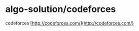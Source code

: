 algo-solution/codeforces
=============

codeforces
[http://codeforces.com/](http://codeforces.com/)
